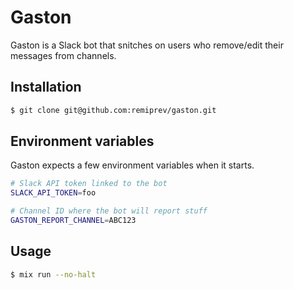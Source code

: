 # Gaston

Gaston is a Slack bot that snitches on users who remove/edit their messages from channels.

## Installation

```bash
$ git clone git@github.com:remiprev/gaston.git
```

## Environment variables

Gaston expects a few environment variables when it starts.

```bash
# Slack API token linked to the bot
SLACK_API_TOKEN=foo

# Channel ID where the bot will report stuff
GASTON_REPORT_CHANNEL=ABC123
```

## Usage

```bash
$ mix run --no-halt
```
